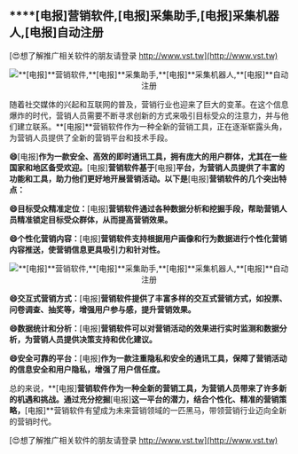 ## ****[电报]**营销软件,**[电报]**采集助手,**[电报]**采集机器人,**[电报]**自动注册**

[😍想了解推广相关软件的朋友请登录 http://www.vst.tw](http://www.vst.tw)

 <center><img src="https://vst.tw/MP4/tuiguang/png/6.png" alt="**[电报]**营销软件,**[电报]**采集助手,**[电报]**采集机器人,**[电报]**自动注册"></center>

随着社交媒体的兴起和互联网的普及，营销行业也迎来了巨大的变革。在这个信息爆炸的时代，营销人员需要不断寻求创新的方式来吸引目标受众的注意力，并与他们建立联系。**[电报]**营销软件作为一种全新的营销工具，正在逐渐崭露头角，为营销人员提供了全新的营销平台和技术手段。

**😄**[电报]**作为一款安全、高效的即时通讯工具，拥有庞大的用户群体，尤其在一些国家和地区备受欢迎。**[电报]**营销软件基于**[电报]**平台，为营销人员提供了丰富的功能和工具，助力他们更好地开展营销活动。以下是**[电报]**营销软件的几个突出特点：**

**😄目标受众精准定位：**[电报]**营销软件通过各种数据分析和挖掘手段，帮助营销人员精准锁定目标受众群体，从而提高营销效果。**

**😄个性化营销内容：**[电报]**营销软件支持根据用户画像和行为数据进行个性化营销内容推送，使营销信息更具吸引力和针对性。**

 <center><img src="https://vst.tw/MP4/tuiguang/png/2.png" alt="**[电报]**营销软件,**[电报]**采集助手,**[电报]**采集机器人,**[电报]**自动注册"></center>

**😄交互式营销方式：**[电报]**营销软件提供了丰富多样的交互式营销方式，如投票、问卷调查、抽奖等，增强用户参与感，提升营销效果。**

**😄数据统计和分析：**[电报]**营销软件可以对营销活动的效果进行实时监测和数据分析，为营销人员提供决策支持和优化建议。**

**😄安全可靠的平台：**[电报]**作为一款注重隐私和安全的通讯工具，保障了营销活动的信息安全和用户隐私，增强了用户信任度。**

总的来说，**[电报]**营销软件作为一种全新的营销工具，为营销人员带来了许多新的机遇和挑战。通过充分挖掘**[电报]**这一平台的潜力，结合个性化、精准的营销策略，**[电报]**营销软件有望成为未来营销领域的一匹黑马，带领营销行业迈向全新的营销时代。

[😍想了解推广相关软件的朋友请登录 http://www.vst.tw](http://www.vst.tw)



